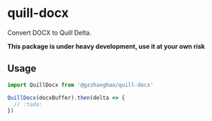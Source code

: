 # quill-docx

Convert DOCX to Quill Delta.

__This package is under heavy development, use it at your own risk__

## Usage

```javascript
import QuillDocx from '@gzzhanghao/quill-docx'

QuillDocx(docxBuffer).then(delta => {
  // :tada:
})
```
